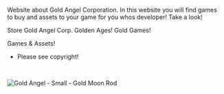 Website about Gold Angel Corporation. In this website you will find games to buy and assets to your game for you whos developer! Take a look!

Store Gold Angel Corp. Golden Ages! Gold Games!

Games & Assets!
*  Please see copyright!
<br />

![Gold Angel - Small - Gold Moon Rod](https://github.com/user-attachments/assets/600f09db-8b8b-49e3-bcf6-eab7298c7779)

